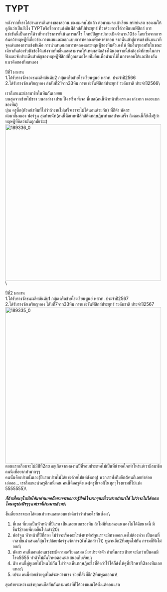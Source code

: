 # TYPT
หลังจากที่เราได้อ่านการเดินทางของสอวน.ของผมจบไปแล้ว ต่อมาผมจะเล่าเรียน miniนรก ของผมให้ดูกันว่าเป็นยังไง
TYPTหรือชื่อการแข่งขันฟิสิกส์สัปประยุทธ์
ที่ว่าด้วยการโต้วาทีแบบฟิสิกส์
การแข่งขันนี้เป็นการโต้วาทีทางวิชาการที่เน้นการแก้ไข โจทย์ปัญหาปลายเปิดจำนวน10ข้อ โดยเริ่มจากการค้นคว้าทฤษฎีที่เกี่ยวข้องวางแผนและออกแบบการทดลองเพื่อหาคำตอบ จากนั้นเข้าสู่การแข่งขันบนเวที จุดเด่นของการแข่งขันคือ การนำเสนอผลการทดลองและทฤษฎีของทีมตัวเองให้  ทีมอื่นๆยอมรับในขณะเดียวกันต้องรับฟังข้อโต้แย้งจากทีมอื่นและสามารถให้เหตุผลหักล้างได้นอกจากนี้ยังต้องมีทักษะในการฟังและจับประเด็นสำคัญของทฤษฎีฟิสิกส์ที่ถูกเสนอโดยทีมอื่นเพื่อนำมาใช้ในการตอบโต้และป้องกันแนวคิดของทีมตนเอง

ปีที่1 ผลงาน\
1.ได้รับรางวัลรองชนะเลิศอันดับ2 กลุ่มเครือข่ายโรงเรียนศูนย์ พสวท. ประจำปี2566\
2.ได้รับรางวัลเหรียญทอง ลำดับที่21จาก33ทีม การแข่งขันฟิสิกส์ประยุทธ์ ระดับชาติ ประจำปี2566\

เราก็มาแนะนำสมาชิกในทีมกันเลยยย\
บนสุดจากซ้ายไปขวา บนลงล่าง
เปรม ปิ๊ง พรีม พี่เจล พี่เบล(คนนี้หัวหน้าทีมเราเอง เก่งมาก เดอะแบกของทีม)\
ปุณ ครูติ๊ก(หัวหน้าทีมที่ไม่ว่าถ้างานไม่เสร็จเราจะไม่ได้นอนด้วยกัน) พี่กีต้า พัดสร\
ต่อมาก็ผมเอง ฟอร์จูน สุดท้ายนัท(คนนี้คือเทพฟิสิกส์คิดทฤษฎีมาทำแลปจนเสร็จ ถึงตอนนี้ก็ยังไม่รู้ว่าทฤษฎีที่คิดว่ามันถูกมั้ยว่ะะ)
<img src="https://github.com/user-attachments/assets/cd3f6af7-1371-4745-997d-a32a784baea8" width="500" alt="189336_0">\

ปีที่2 ผลงาน\
1.ได้รับรางวัลชนะเลิศอันดับ1 กลุ่มเครือข่ายโรงเรียนศูนย์ พสวท. ประจำปี2567\
2.ได้รับรางวัลเหรียญทอง ไดับที่7จาก33ทีม การแข่งขันฟิสิกส์ประยุทธ์ ระดับชาติ ประจำปี2567\
<img src="https://github.com/user-attachments/assets/324d7349-5888-4fa4-bd6f-02b0fd163858" width="500" alt="189335_0">\
ตอนแรกเกือบจะไม่มีปีที่2ละเหตุเกิดจากผลงานปีที่รอบประเทศไม่เป็นที่น่าพอใจเท่าไหร่แต่เรามีสมาชิกคนนึงที่อยากทำมากๆๆ\
คนนั้นคือเปรมนั้นเอง(ปีแรกเปรมไม่ได้แข่งด้วยไปแค่สังเกตุ) พวกเราทั้งทีมอีก4คนก็เลยทำต่ออ\
เอ่อออ... เราลืมแนะนำครูอีกหนึ่งคน คนนี้คือครูติ๋งเอง(ครูที่เจอผีในทุกๆโรงแรมที่ไปแข่ง 5555555)\

***ก็ถ้าเพื่อนๆในทีมได้มาอ่านเจอก็อยากจะบอกว่ารู้สึกดีใจมากๆนะที่เราผ่านกันมาได้ ไม่ว่าจะไม่ได้นอน โดนครูบ่นฟิรๆๆ แต่เราก็ผ่านมาแล้วนะ***\

งั้นเดี๋ยวเราจะมาไล่ตอนทำงานและตอนแข่งดีกว่าว่าทำอะไรกันบั้งงง\
1. พี่เบล พี่เบลเป็นหัวหน้าที่ปีแรก เป็นเดอะแบกของทีม ถ้าไม่มีพี่เบลคะแนนคงไม่ได้ดีขนาดนี้ มีขึ้น12รอบพี่เบลขึ้นไปแล้ว20\
2. ฟอร์จูน หัวหน้าที่ปีที่สอง ไม่ว่าจะเรื่องอะไรส่งหาฟอร์จูนเราจะมีทางออกเองไม่ต้องห่วง เป็นคนที่เวลาขึ้นนำเสนอก็อุ่นใจปล่อยฟอร์จูนจัดการ(นัทได้กล่าวไว้) พูดจนอีก2ทีมพูดไม่ทัน กรรมก็ฟังไม่ออก\
3. พัดสร คนนี้ตอนก่อนแข่งขะมีความเครียดเสมอ มียาประจำตัว ถ้าเห็นกระเป๋ายาจะนึกว่าเป็นคนมีโรค5555 ทำตัวไม่มั้นใจพอตอนนำเสนอเก็บเรียบ\
4. นัท คนนี้คู่หูเลยไปไหนไปกัน ไม่ว่าจะเห็นทฤษฎีอะไรที่คิดว่าใช้ได้ก็ส่งให้ดูที่ปรึกษาที่3ของทีมเลยแหละ\
5. เปรม คนนี้ค่อยช่วยดูสไลด์ระหว่างแข่ง ช่วยที่สิ่งที่อีก2ทีมพูดออกมา\

สุดท้ายระหว่างแข่งทุกคนก็สลับกันตามหน้าที่ที่ได้วางแผนได้ตั้งแต่ตอนแรก
